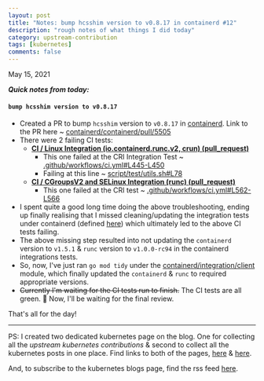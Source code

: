 ```yaml
---
layout: post
title: "Notes: bump hcsshim version to v0.8.17 in containerd #12"
description: "rough notes of what things I did today"
category: upstream-contribution
tags: [kubernetes]
comments: false
---
```


May 15, 2021

***Quick notes from today:***

#### `bump hcsshim version to v0.8.17`

- Created a PR to bump `hcsshim` version to `v0.8.17` in [containerd](https://github.com/containerd/containerd). Link to the PR here ~ [containerd/containerd/pull/5505](https://github.com/containerd/containerd/pull/5505)
- There were 2 failing CI tests:
    - **[CI / Linux Integration (io.containerd.runc.v2, crun) (pull_request)](https://github.com/containerd/containerd/pull/5505/checks?check_run_id=2590402439)**
        - This one failed at the CRI Integration Test ~ [.github/workflows/ci.yml#L445-L450](https://github.com/containerd/containerd/blob/08fa9ab625103b43174497911caf74bdeb0fc0f9/.github/workflows/ci.yml#L445-L450)
        - Failing at this line ~ [script/test/utils.sh#L78](https://github.com/containerd/containerd/blob/master/script/test/utils.sh#L78)
    - **[CI / CGroupsV2 and SELinux Integration (runc) (pull_request)](https://github.com/containerd/containerd/pull/5505/checks?check_run_id=2590402511)**
        - This one failed at the CRI test ~ [.github/workflows/ci.yml#L562-L566](https://github.com/containerd/containerd/blob/master/.github/workflows/ci.yml#L562-L566)
- I spent quite a good long time doing the above troubleshooting, ending up finally realising that I missed cleaning/updating the integration tests under containerd (defined [here](https://github.com/containerd/containerd/tree/master/integration)) which ultimately led to the above CI tests failing.
- The above missing step resulted into not updating the `containerd` version to `v1.5.1` & `runc` version to `v1.0.0-rc94` in the containerd integrations tests.
- So, now, I've just ran `go mod tidy` under the [containerd/integration/client](https://github.com/containerd/containerd/tree/master/integration) module, which finally updated the `containerd` & `runc` to required appropriate versions. 
- <s>Currently I'm waiting for the CI tests run to finish.</s> The CI tests are all green. 🎊 Now, I'll be waiting for the final review.

That's all for the day!

---

PS: I created two dedicated kubernetes page on the blog. One for collecting all the *upstream kubernetes contributions* & second to collect all the kubernetes posts in one place. Find links to both of the pages, [here](https://www.psaggu.com/kubernetes-blogs.html) & [here](https://www.psaggu.com/kubernetes.html). 

And, to subscribe to the kubernetes blogs page, find the rss feed [here](https://www.psaggu.com/kubernetes.xml).
